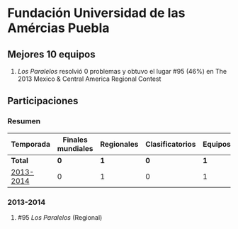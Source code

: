 # Fundación Universidad de las Amércias Puebla

## Mejores 10 equipos

1. _Los Paralelos_ resolvió 0 problemas y obtuvo el lugar #95 (46%) en The 2013 Mexico & Central America Regional Contest

## Participaciones

### Resumen

| Temporada | Finales mundiales | Regionales | Clasificatorios | Equipos |
| --- | --- | --- | --- | --- |
| **Total** | **0** | **1** | **0** | **1** |
| [2013-2014](#2013-2014) | 0 | 1 | 0 | 1 |

### 2013-2014

1. #95 _Los Paralelos_ (Regional)




